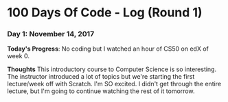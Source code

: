 # 100 Days Of Code - Log (Round 1)

### Day 1: November 14, 2017

**Today's Progress**: No coding but I watched an hour of CS50 on edX of week 0.

**Thoughts** This introductory course to Computer Science is so interesting. The instructor introduced a lot of topics but we're starting the first lecture/week off with Scratch. I'm SO excited. I didn't get through the entire lecture, but I'm going to continue watching the rest of it tomorrow.

